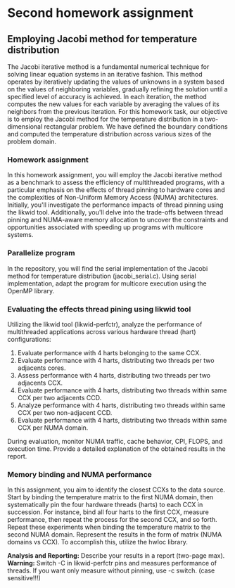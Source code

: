 # Second homework assignment


## Employing Jacobi method for temperature distribution 

The Jacobi iterative method is a fundamental numerical technique for solving linear equation systems in an iterative fashion. This method operates by iteratively updating the values of unknowns in a system based on the values of neighboring variables, gradually refining the solution until a specified level of accuracy is achieved. In each iteration, the method computes the new values for each variable by averaging the values of its neighbors from the previous iteration. For this homework task, our objective is to employ the Jacobi method for the temperature distribution in a two-dimensional rectangular problem. We have defined the boundary conditions and computed the temperature distribution across various sizes of the problem domain. 

### Homework assignment 

In this homework assignment, you will employ the Jacobi iterative method as a benchmark to assess the efficiency of multithreaded programs, with a particular emphasis on the effects of thread pinning to hardware cores and the complexities of Non-Uniform Memory Access (NUMA) architectures. Initially, you'll investigate the performance impacts of thread pinning using the likwid tool. Additionally, you'll delve into the trade-offs between thread pinning and NUMA-aware memory allocation to uncover the constraints and opportunities associated with speeding up programs with multicore systems.


### Parallelize program 

In the repository, you will find the serial implementation of the Jacobi method for temperature distribution (jacobi_serial.c). Using serial implementation, adapt the program for multicore execution using the OpenMP library. 

### Evaluating the effects thread pining using likwid tool 

Utilizing the likwid tool (likwid-perfctr), analyze the performance of multithreaded applications across various hardware thread (hart) configurations:

1. Evaluate performance with 4 harts belonging to the same CCX.
2. Evaluate performance with 4 harts, distributing two threads per two adjacents cores.
3. Assess performance with 4 harts, distributing two threads per two adjacents CCX.
4. Evaluate performance with 4 harts, distributing two threads within same CCX per two adjacents CCD.
5. Analyze performance with 4 harts, distributing two threads within same CCX per two non-adjacent CCD.
6. Evaluate performance with 4 harts, distributing two threads within same CCX per NUMA domain.

During evaluation, monitor NUMA traffic, cache behavior, CPI, FLOPS, and execution time. Provide a detailed explanation of the obtained results in the report.  

### Memory binding and NUMA performance 

In this assignment, you aim to identify the closest CCXs to the data source. Start by binding the temperature matrix to the first NUMA domain, then systematically pin the four hardware threads (harts) to each CCX in succession. For instance, bind all four harts to the first CCX, measure performance, then repeat the process for the second CCX, and so forth. Repeat these experiments when binding the temperature matrix to the second NUMA domain. Represent the results in the form of matrix (NUMA domains vs CCX). To accomplish this, utilize the hwloc library. 

 **Analysis and Reporting:** Describe your results in a report (two-page max).
 **Warning:** Switch -C in likwid-perfctr pins and measures performance of threads. If you want only measure without pinning, use -c switch. (case sensitive!!!)
